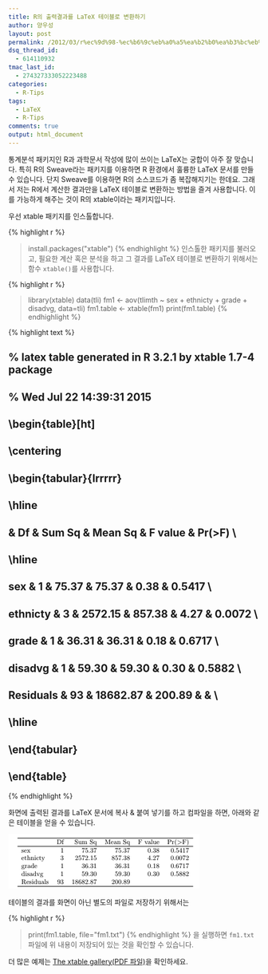 ```yaml
---
title: R의 출력결과를 LaTeX 테이블로 변환하기
author: 양우성
layout: post
permalink: /2012/03/r%ec%9d%98-%ec%b6%9c%eb%a0%a5%ea%b2%b0%ea%b3%bc%eb%a5%bc-latex-%ed%85%8c%ec%9d%b4%eb%b8%94%eb%a1%9c-%eb%b3%80%ed%99%98%ed%95%98%ea%b8%b0/
dsq_thread_id:
  - 614110932
tmac_last_id:
  - 274327333052223488
categories:
  - R-Tips
tags:
  - LaTeX
  - R-Tips
comments: true
output: html_document
---
```

통계분석 패키지인 R과 과학문서 작성에 많이 쓰이는 LaTeX는 궁합이 아주 잘 맞습니다. 특히 R의 Sweave라는 패키지를 이용하면 R 환경에서 훌륭한 LaTeX 문서를 만들 수 있습니다. 단지 Sweave를 이용하면 R의 소스코드가 좀 복잡해지기는 한데요. 그래서 저는 R에서 계산한 결과만을 LaTeX 테이블로 변환하는 방법을 즐겨 사용합니다. 이를 가능하게 해주는 것이 R의 xtable이라는 패키지입니다.  

  
우선 xtable 패키지를 인스톨합니다.


{% highlight r %}
> install.packages("xtable")
{% endhighlight %}
인스톨한 패키지를 불러오고, 필요한 계산 혹은 분석을 하고 그 결과를 LaTeX 테이블로 변환하기 위해서는 함수 `xtable()`를 사용합니다.


{% highlight r %}
> library(xtable)
> data(tli)
> fm1 <- aov(tlimth ~ sex + ethnicty + grade + disadvg, data=tli)
> fm1.table <- xtable(fm1)
> print(fm1.table)
{% endhighlight %}



{% highlight text %}
## % latex table generated in R 3.2.1 by xtable 1.7-4 package
## % Wed Jul 22 14:39:31 2015
## \begin{table}[ht]
## \centering
## \begin{tabular}{lrrrrr}
##   \hline
##  & Df & Sum Sq & Mean Sq & F value & Pr($>$F) \\ 
##   \hline
## sex & 1 & 75.37 & 75.37 & 0.38 & 0.5417 \\ 
##   ethnicty & 3 & 2572.15 & 857.38 & 4.27 & 0.0072 \\ 
##   grade & 1 & 36.31 & 36.31 & 0.18 & 0.6717 \\ 
##   disadvg & 1 & 59.30 & 59.30 & 0.30 & 0.5882 \\ 
##   Residuals & 93 & 18682.87 & 200.89 &  &  \\ 
##    \hline
## \end{tabular}
## \end{table}
{% endhighlight %}

화면에 출력된 결과를 LaTeX 문서에 복사 & 붙여 넣기를 하고 컴파일을 하면, 아래와 같은 테이블을 얻을 수 있습니다.

![](/images/2012-03-17-fig1.png)

테이블의 결과를 화면이 아닌 별도의 파일로 저장하기 위해서는


{% highlight r %}
> print(fm1.table, file="fm1.txt")
{% endhighlight %}
을 실행하면 `fm1.txt` 파일에 위 내용이 저장되어 있는 것을 확인할 수 있습니다.

더 많은 예제는 [The xtable gallery(PDF 파일)](http://cran.r-project.org/web/packages/xtable/vignettes/xtableGallery.pdf)을 확인하세요.

